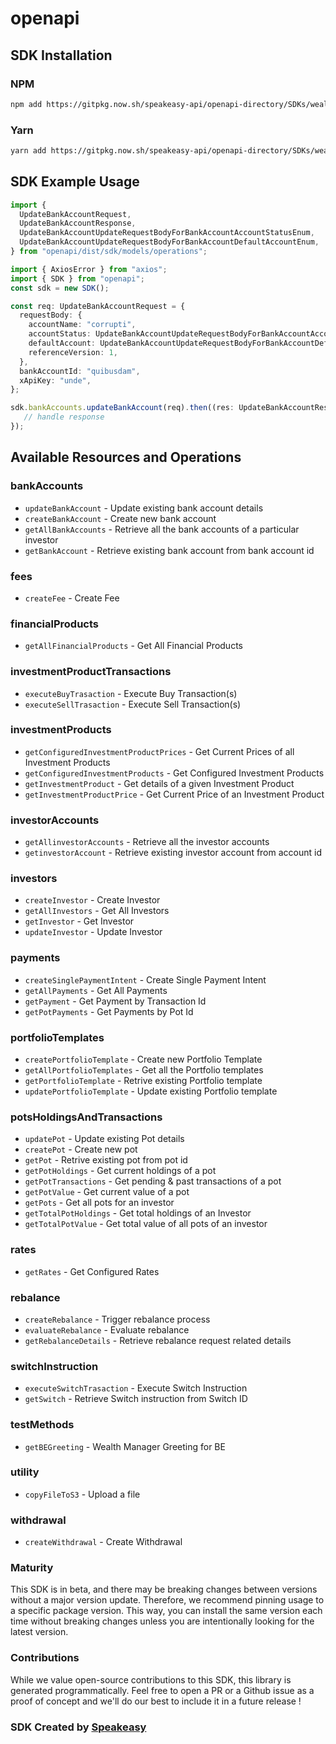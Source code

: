 # openapi

<!-- Start SDK Installation -->
## SDK Installation

### NPM

```bash
npm add https://gitpkg.now.sh/speakeasy-api/openapi-directory/SDKs/wealthos.cloud/v1/typescript
```

### Yarn

```bash
yarn add https://gitpkg.now.sh/speakeasy-api/openapi-directory/SDKs/wealthos.cloud/v1/typescript
```
<!-- End SDK Installation -->

## SDK Example Usage
<!-- Start SDK Example Usage -->
```typescript
import {
  UpdateBankAccountRequest,
  UpdateBankAccountResponse,
  UpdateBankAccountUpdateRequestBodyForBankAccountAccountStatusEnum,
  UpdateBankAccountUpdateRequestBodyForBankAccountDefaultAccountEnum,
} from "openapi/dist/sdk/models/operations";

import { AxiosError } from "axios";
import { SDK } from "openapi";
const sdk = new SDK();

const req: UpdateBankAccountRequest = {
  requestBody: {
    accountName: "corrupti",
    accountStatus: UpdateBankAccountUpdateRequestBodyForBankAccountAccountStatusEnum.Inactive,
    defaultAccount: UpdateBankAccountUpdateRequestBodyForBankAccountDefaultAccountEnum.No,
    referenceVersion: 1,
  },
  bankAccountId: "quibusdam",
  xApiKey: "unde",
};

sdk.bankAccounts.updateBankAccount(req).then((res: UpdateBankAccountResponse | AxiosError) => {
   // handle response
});
```
<!-- End SDK Example Usage -->

<!-- Start SDK Available Operations -->
## Available Resources and Operations


### bankAccounts

* `updateBankAccount` - Update existing bank account details
* `createBankAccount` - Create new bank account
* `getAllBankAccounts` - Retrieve all the bank accounts of a particular investor
* `getBankAccount` - Retrieve existing bank account from bank account id

### fees

* `createFee` - Create Fee

### financialProducts

* `getAllFinancialProducts` - Get All Financial Products

### investmentProductTransactions

* `executeBuyTrasaction` - Execute Buy Transaction(s)
* `executeSellTrasaction` - Execute Sell Transaction(s)

### investmentProducts

* `getConfiguredInvestmentProductPrices` - Get Current Prices of all Investment Products
* `getConfiguredInvestmentProducts` - Get Configured Investment Products
* `getInvestmentProduct` - Get details of a given Investment Product
* `getInvestmentProductPrice` - Get Current Price of an Investment Product

### investorAccounts

* `getAllinvestorAccounts` - Retrieve all the investor accounts
* `getinvestorAccount` - Retrieve existing investor account from account id

### investors

* `createInvestor` - Create Investor
* `getAllInvestors` - Get All Investors
* `getInvestor` - Get Investor
* `updateInvestor` - Update Investor

### payments

* `createSinglePaymentIntent` - Create Single Payment Intent
* `getAllPayments` - Get All Payments
* `getPayment` - Get Payment by Transaction Id
* `getPotPayments` - Get Payments by Pot Id

### portfolioTemplates

* `createPortfolioTemplate` - Create new Portfolio Template
* `getAllPortfolioTemplates` - Get all the Portfolio templates
* `getPortfolioTemplate` - Retrive existing Portfolio template
* `updatePortfolioTemplate` - Update existing Portfolio template

### potsHoldingsAndTransactions

* `updatePot` - Update existing Pot details
* `createPot` - Create new pot
* `getPot` - Retrive existing pot from pot id
* `getPotHoldings` - Get current holdings of a pot
* `getPotTransactions` - Get pending & past transactions of a pot
* `getPotValue` - Get current value of a pot
* `getPots` - Get all pots for an investor
* `getTotalPotHoldings` - Get total holdings of an Investor
* `getTotalPotValue` - Get total value of all pots of an investor

### rates

* `getRates` - Get Configured Rates

### rebalance

* `createRebalance` - Trigger rebalance process
* `evaluateRebalance` - Evaluate rebalance
* `getRebalanceDetails` - Retrieve rebalance request related details

### switchInstruction

* `executeSwitchTrasaction` - Execute Switch Instruction
* `getSwitch` - Retrieve Switch instruction from Switch ID

### testMethods

* `getBEGreeting` - Wealth Manager Greeting for BE

### utility

* `copyFileToS3` - Upload a file

### withdrawal

* `createWithdrawal` - Create Withdrawal
<!-- End SDK Available Operations -->

### Maturity

This SDK is in beta, and there may be breaking changes between versions without a major version update. Therefore, we recommend pinning usage
to a specific package version. This way, you can install the same version each time without breaking changes unless you are intentionally
looking for the latest version.

### Contributions

While we value open-source contributions to this SDK, this library is generated programmatically.
Feel free to open a PR or a Github issue as a proof of concept and we'll do our best to include it in a future release !

### SDK Created by [Speakeasy](https://docs.speakeasyapi.dev/docs/using-speakeasy/client-sdks)

